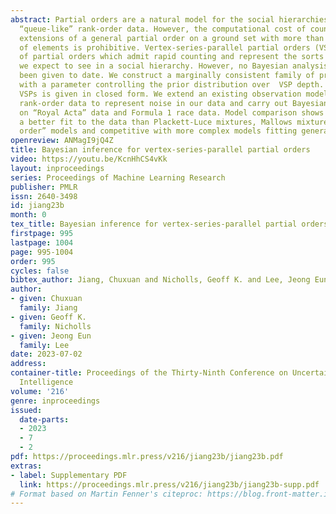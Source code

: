 ```yaml
---
abstract: Partial orders are a natural model for the social hierarchies that may constrain
  “queue-like” rank-order data. However, the computational cost of counting the linear
  extensions of a general partial order on a ground set with more than a few tens
  of elements is prohibitive. Vertex-series-parallel partial orders (VSPs) are a subclass
  of partial orders which admit rapid counting and represent the sorts of relations
  we expect to see in a social hierarchy. However, no Bayesian analysis of VSPs has
  been given to date. We construct a marginally consistent family of priors over VSPs
  with a parameter controlling the prior distribution over  VSP depth. The prior for
  VSPs is given in closed form. We extend an existing observation model for queue-like
  rank-order data to represent noise in our data and carry out Bayesian inference
  on “Royal Acta” data and Formula 1 race data. Model comparison shows our model is
  a better fit to the data than Plackett-Luce mixtures, Mallows mixtures, and “bucket
  order” models and competitive with more complex models fitting general partial orders.
openreview: ANMagI9jQ4Z
title: Bayesian inference for vertex-series-parallel partial orders
video: https://youtu.be/KcnHhCS4vKk
layout: inproceedings
series: Proceedings of Machine Learning Research
publisher: PMLR
issn: 2640-3498
id: jiang23b
month: 0
tex_title: Bayesian inference for vertex-series-parallel partial orders
firstpage: 995
lastpage: 1004
page: 995-1004
order: 995
cycles: false
bibtex_author: Jiang, Chuxuan and Nicholls, Geoff K. and Lee, Jeong Eun
author:
- given: Chuxuan
  family: Jiang
- given: Geoff K.
  family: Nicholls
- given: Jeong Eun
  family: Lee
date: 2023-07-02
address:
container-title: Proceedings of the Thirty-Ninth Conference on Uncertainty in Artificial
  Intelligence
volume: '216'
genre: inproceedings
issued:
  date-parts:
  - 2023
  - 7
  - 2
pdf: https://proceedings.mlr.press/v216/jiang23b/jiang23b.pdf
extras:
- label: Supplementary PDF
  link: https://proceedings.mlr.press/v216/jiang23b/jiang23b-supp.pdf
# Format based on Martin Fenner's citeproc: https://blog.front-matter.io/posts/citeproc-yaml-for-bibliographies/
---
```

